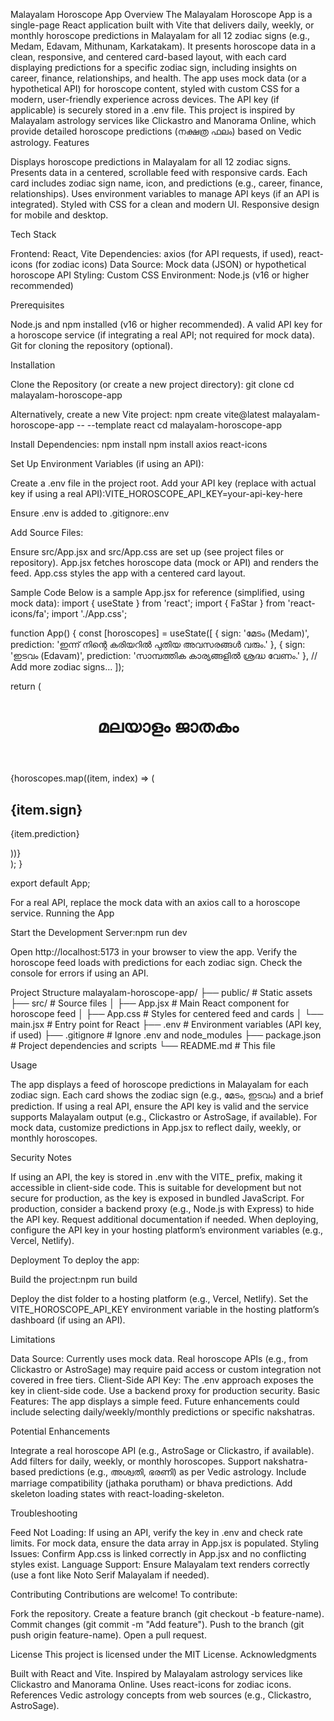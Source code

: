 Malayalam Horoscope App
Overview
The Malayalam Horoscope App is a single-page React application built with Vite that delivers daily, weekly, or monthly horoscope predictions in Malayalam for all 12 zodiac signs (e.g., Medam, Edavam, Mithunam, Karkatakam). It presents horoscope data in a clean, responsive, and centered card-based layout, with each card displaying predictions for a specific zodiac sign, including insights on career, finance, relationships, and health. The app uses mock data (or a hypothetical API) for horoscope content, styled with custom CSS for a modern, user-friendly experience across devices. The API key (if applicable) is securely stored in a .env file.
This project is inspired by Malayalam astrology services like Clickastro and Manorama Online, which provide detailed horoscope predictions (നക്ഷത്ര ഫലം) based on Vedic astrology.
Features

Displays horoscope predictions in Malayalam for all 12 zodiac signs.
Presents data in a centered, scrollable feed with responsive cards.
Each card includes zodiac sign name, icon, and predictions (e.g., career, finance, relationships).
Uses environment variables to manage API keys (if an API is integrated).
Styled with CSS for a clean and modern UI.
Responsive design for mobile and desktop.

Tech Stack

Frontend: React, Vite
Dependencies: axios (for API requests, if used), react-icons (for zodiac icons)
Data Source: Mock data (JSON) or hypothetical horoscope API
Styling: Custom CSS
Environment: Node.js (v16 or higher recommended)

Prerequisites

Node.js and npm installed (v16 or higher recommended).
A valid API key for a horoscope service (if integrating a real API; not required for mock data).
Git for cloning the repository (optional).

Installation

Clone the Repository (or create a new project directory):
git clone <repository-url>
cd malayalam-horoscope-app

Alternatively, create a new Vite project:
npm create vite@latest malayalam-horoscope-app -- --template react
cd malayalam-horoscope-app


Install Dependencies:
npm install
npm install axios react-icons


Set Up Environment Variables (if using an API):

Create a .env file in the project root.
Add your API key (replace with actual key if using a real API):VITE_HOROSCOPE_API_KEY=your-api-key-here


Ensure .env is added to .gitignore:.env




Add Source Files:

Ensure src/App.jsx and src/App.css are set up (see project files or repository).
App.jsx fetches horoscope data (mock or API) and renders the feed.
App.css styles the app with a centered card layout.



Sample Code
Below is a sample App.jsx for reference (simplified, using mock data):
import { useState } from 'react';
import { FaStar } from 'react-icons/fa';
import './App.css';

function App() {
const [horoscopes] = useState([
{ sign: 'മേടം (Medam)', prediction: 'ഇന്ന് നിന്റെ കരിയറിൽ പുതിയ അവസരങ്ങൾ വരും.' },
{ sign: 'ഇടവം (Edavam)', prediction: 'സാമ്പത്തിക കാര്യങ്ങളിൽ ശ്രദ്ധ വേണം.' },
// Add more zodiac signs...
]);

return (
<div className="app">
<header className="header">
<FaStar className="icon" />
<h1>മലയാളം ജാതകം</h1>
</header>
<div className="feed">
{horoscopes.map((item, index) => (
<div key={index} className="horoscope-card">
<h2>{item.sign}</h2>
<p>{item.prediction}</p>
</div>
))}
</div>
</div>
);
}

export default App;

For a real API, replace the mock data with an axios call to a horoscope service.
Running the App

Start the Development Server:npm run dev


Open http://localhost:5173 in your browser to view the app.
Verify the horoscope feed loads with predictions for each zodiac sign. Check the console for errors if using an API.

Project Structure
malayalam-horoscope-app/
├── public/                 # Static assets
├── src/                    # Source files
│   ├── App.jsx             # Main React component for horoscope feed
│   ├── App.css             # Styles for centered feed and cards
│   └── main.jsx            # Entry point for React
├── .env                    # Environment variables (API key, if used)
├── .gitignore              # Ignore .env and node_modules
├── package.json            # Project dependencies and scripts
└── README.md               # This file

Usage

The app displays a feed of horoscope predictions in Malayalam for each zodiac sign.
Each card shows the zodiac sign (e.g., മേടം, ഇടവം) and a brief prediction.
If using a real API, ensure the API key is valid and the service supports Malayalam output (e.g., Clickastro or AstroSage, if available).
For mock data, customize predictions in App.jsx to reflect daily, weekly, or monthly horoscopes.

Security Notes

If using an API, the key is stored in .env with the VITE_ prefix, making it accessible in client-side code. This is suitable for development but not secure for production, as the key is exposed in bundled JavaScript.
For production, consider a backend proxy (e.g., Node.js with Express) to hide the API key. Request additional documentation if needed.
When deploying, configure the API key in your hosting platform’s environment variables (e.g., Vercel, Netlify).

Deployment
To deploy the app:

Build the project:npm run build


Deploy the dist folder to a hosting platform (e.g., Vercel, Netlify).
Set the VITE_HOROSCOPE_API_KEY environment variable in the hosting platform’s dashboard (if using an API).

Limitations

Data Source: Currently uses mock data. Real horoscope APIs (e.g., from Clickastro or AstroSage) may require paid access or custom integration not covered in free tiers.
Client-Side API Key: The .env approach exposes the key in client-side code. Use a backend proxy for production security.
Basic Features: The app displays a simple feed. Future enhancements could include selecting daily/weekly/monthly predictions or specific nakshatras.

Potential Enhancements

Integrate a real horoscope API (e.g., AstroSage or Clickastro, if available).
Add filters for daily, weekly, or monthly horoscopes.
Support nakshatra-based predictions (e.g., അശ്വതി, ഭരണി) as per Vedic astrology.
Include marriage compatibility (jathaka porutham) or bhava predictions.
Add skeleton loading states with react-loading-skeleton.

Troubleshooting

Feed Not Loading: If using an API, verify the key in .env and check rate limits. For mock data, ensure the data array in App.jsx is populated.
Styling Issues: Confirm App.css is linked correctly in App.jsx and no conflicting styles exist.
Language Support: Ensure Malayalam text renders correctly (use a font like Noto Serif Malayalam if needed).

Contributing
Contributions are welcome! To contribute:

Fork the repository.
Create a feature branch (git checkout -b feature-name).
Commit changes (git commit -m "Add feature").
Push to the branch (git push origin feature-name).
Open a pull request.

License
This project is licensed under the MIT License.
Acknowledgments

Built with React and Vite.
Inspired by Malayalam astrology services like Clickastro and Manorama Online.
Uses react-icons for zodiac icons.
References Vedic astrology concepts from web sources (e.g., Clickastro, AstroSage).
